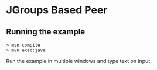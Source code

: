# JGroups Based Peer

## Running the example

```
> mvn compile
> mvn exec:java
```

Run the example in multiple windows and type text on input.
